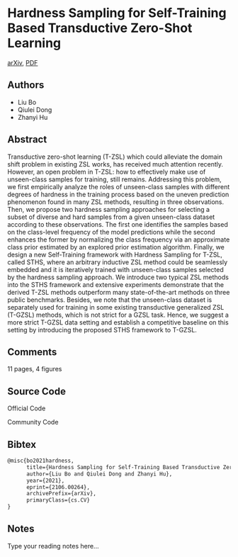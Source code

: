 
# Hardness Sampling for Self-Training Based Transductive Zero-Shot Learning

[arXiv](https://arxiv.org/abs/2106.0264), [PDF](https://arxiv.org/pdf/2106.0264.pdf)

## Authors

- Liu Bo
- Qiulei Dong
- Zhanyi Hu

## Abstract

Transductive zero-shot learning (T-ZSL) which could alleviate the domain shift problem in existing ZSL works, has received much attention recently. However, an open problem in T-ZSL: how to effectively make use of unseen-class samples for training, still remains. Addressing this problem, we first empirically analyze the roles of unseen-class samples with different degrees of hardness in the training process based on the uneven prediction phenomenon found in many ZSL methods, resulting in three observations. Then, we propose two hardness sampling approaches for selecting a subset of diverse and hard samples from a given unseen-class dataset according to these observations. The first one identifies the samples based on the class-level frequency of the model predictions while the second enhances the former by normalizing the class frequency via an approximate class prior estimated by an explored prior estimation algorithm. Finally, we design a new Self-Training framework with Hardness Sampling for T-ZSL, called STHS, where an arbitrary inductive ZSL method could be seamlessly embedded and it is iteratively trained with unseen-class samples selected by the hardness sampling approach. We introduce two typical ZSL methods into the STHS framework and extensive experiments demonstrate that the derived T-ZSL methods outperform many state-of-the-art methods on three public benchmarks. Besides, we note that the unseen-class dataset is separately used for training in some existing transductive generalized ZSL (T-GZSL) methods, which is not strict for a GZSL task. Hence, we suggest a more strict T-GZSL data setting and establish a competitive baseline on this setting by introducing the proposed STHS framework to T-GZSL.

## Comments

11 pages, 4 figures

## Source Code

Official Code



Community Code



## Bibtex

```tex
@misc{bo2021hardness,
      title={Hardness Sampling for Self-Training Based Transductive Zero-Shot Learning}, 
      author={Liu Bo and Qiulei Dong and Zhanyi Hu},
      year={2021},
      eprint={2106.00264},
      archivePrefix={arXiv},
      primaryClass={cs.CV}
}
```

## Notes

Type your reading notes here...

